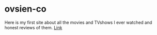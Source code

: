 # ovsien-co
Here is my first site about all the movies and TVshows I ever watched and honest reviews of them.
[Link](https://nadia-hope.github.io/ovsien-co/)
